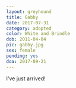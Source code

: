 ```yaml
---
layout: greyhound
title: Gabby
date: 2017-07-31
category: adopted
color: White and Brindle
dob: 2011-04-04
pic: gabby.jpg
sex: female
pending: yes
doa: 2017-09-21
---
```


I've just arrived!
